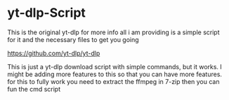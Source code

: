 # yt-dlp-Script

This is the original yt-dlp for more info all i am providing is a simple script for it and the necessary files to get you going

https://github.com/yt-dlp/yt-dlp

This is just a yt-dlp download script with simple commands, but it works.
I might be adding more features to this so that you can have more features.
for this to fully work you need to extract the ffmpeg in 7-zip then you can fun the cmd script 
